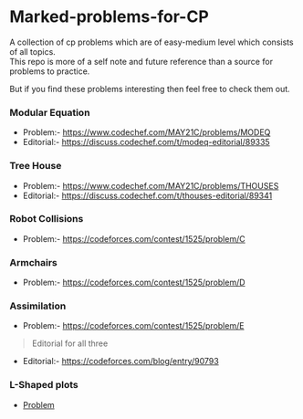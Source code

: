 # Marked-problems-for-CP

A collection of cp problems which are of easy-medium level which consists of all topics.\
This repo is more of a self note and future reference than a source for problems to practice.  

But if you find these problems interesting then feel free to check them out.


### Modular Equation
- Problem:- https://www.codechef.com/MAY21C/problems/MODEQ
- Editorial:- https://discuss.codechef.com/t/modeq-editorial/89335
<!-- - Code: - -->

### Tree House
- Problem:- https://www.codechef.com/MAY21C/problems/THOUSES
- Editorial:- https://discuss.codechef.com/t/thouses-editorial/89341

### Robot Collisions
- Problem:- https://codeforces.com/contest/1525/problem/C

### Armchairs
- Problem:- https://codeforces.com/contest/1525/problem/D

### Assimilation
- Problem:- https://codeforces.com/contest/1525/problem/E
> Editorial for all three
- Editorial:- https://codeforces.com/blog/entry/90793

### L-Shaped plots
- [Problem](https://codingcompetitions.withgoogle.com/kickstart/round/0000000000436140/000000000068c509)